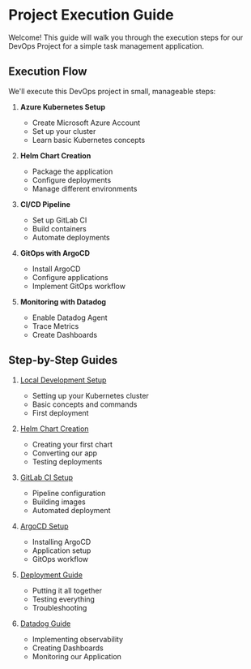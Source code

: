 # Project Execution Guide

Welcome! This guide will walk you through the execution steps for our DevOps Project for a simple task management application.

## Execution Flow

We'll execute this DevOps project in small, manageable steps:

1. **Azure Kubernetes Setup**
   - Create Microsoft Azure Account
   - Set up your cluster
   - Learn basic Kubernetes concepts

2. **Helm Chart Creation**
   - Package the application
   - Configure deployments
   - Manage different environments

3. **CI/CD Pipeline**
   - Set up GitLab CI
   - Build containers
   - Automate deployments

4. **GitOps with ArgoCD**
   - Install ArgoCD
   - Configure applications
   - Implement GitOps workflow

5. **Monitoring with Datadog**
   - Enable Datadog Agent
   - Trace Metrics
   - Create Dashboards

## Step-by-Step Guides

1. [Local Development Setup](./01-local-setup.md)
   - Setting up your Kubernetes cluster
   - Basic concepts and commands
   - First deployment

2. [Helm Chart Creation](./02-helm-charts.md)
   - Creating your first chart
   - Converting our app
   - Testing deployments

3. [GitLab CI Setup](./03-gitlab-ci.md)
   - Pipeline configuration
   - Building images
   - Automated deployment

4. [ArgoCD Setup](./04-argocd-setup.md)
   - Installing ArgoCD
   - Application setup
   - GitOps workflow

5. [Deployment Guide](./05-deployment.md)
   - Putting it all together
   - Testing everything
   - Troubleshooting

6. [Datadog Guide](./06-datadog.md)
   - Implementing observability
   - Creating Dashboards
   - Monitoring our Application
